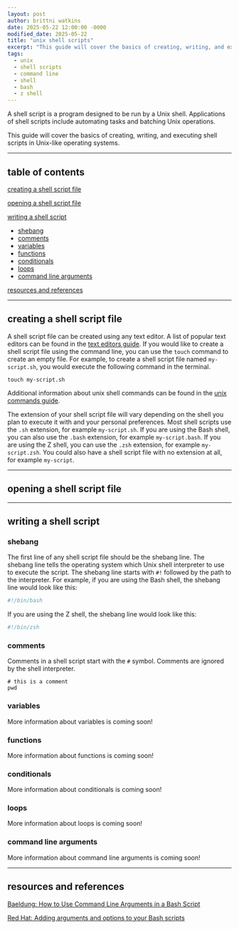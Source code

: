 ```yaml
---
layout: post
author: brittni watkins
date: 2025-05-22 12:00:00 -0000
modified_date: 2025-05-22
title: "unix shell scripts"
excerpt: "This guide will cover the basics of creating, writing, and executing shell scripts in Unix-like operating systems."
tags:
  - unix
  - shell scripts
  - command line
  - shell
  - bash
  - z shell
---
```


A shell script is a program designed to be run by a Unix shell. Applications of shell scripts include automating tasks and batching Unix operations.

This guide will cover the basics of creating, writing, and executing shell scripts in Unix-like operating systems.

----

## table of contents

[creating a shell script file](#creating-a-shell-script-file)

[opening a shell script file](#opening-a-shell-script-file)

[writing a shell script](#writing-a-shell-script)
- [shebang](#shebang)
- [comments](#comments)
- [variables](#variables)
- [functions](#functions)
- [conditionals](#conditionals)
- [loops](#loops)
- [command line arguments](#command-line-arguments)

[resources and references](#resources-and-references)

----

## creating a shell script file

A shell script file can be created using any text editor. A list of popular text editors can be found in the [text editors guide](TODO). If you would like to create a shell script file using the command line, you can use the `touch` command to create an empty file. For example, to create a shell script file named `my-script.sh`, you would execute the following command in the terminal.

```shell
touch my-script.sh
```

Additional information about unix shell commands can be found in the [unix commands guide](TODO).

The extension of your shell script file will vary depending on the shell you plan to execute it with and your personal preferences. Most shell scripts use the `.sh` extension, for example `my-script.sh`. If you are using the Bash shell, you can also use the `.bash` extension, for example `my-script.bash`. If you are using the Z shell, you can use the `.zsh` extension, for example `my-script.zsh`. You could also have a shell script file with no extension at all, for example `my-script`.

----

## opening a shell script file

----

## writing a shell script

### shebang

The first line of any shell script file should be the shebang line. The shebang line tells the operating system which Unix shell interpreter to use to execute the script. The shebang line starts with `#!` followed by the path to the interpreter. For example, if you are using the Bash shell, the shebang line would look like this:

```bash
#!/bin/bash
```
If you are using the Z shell, the shebang line would look like this:

```zsh
#!/bin/zsh
```

### comments

Comments in a shell script start with the `#` symbol. Comments are ignored by the shell interpreter.

```shell
# this is a comment
pwd
```

### variables

More information about variables is coming soon!

<!-- TODO - complete variables in shell scripts section -->

### functions

More information about functions is coming soon!

<!-- TODO - complete functions in shell scripts section -->

### conditionals

More information about conditionals is coming soon!

<!-- TODO - complete conditionals in shell scripts section -->

### loops

More information about loops is coming soon!

<!-- TODO - complete loops in shell scripts section -->

### command line arguments

More information about command line arguments is coming soon!

<!-- TODO - complete command line arguments in shell scripts section -->

----

## resources and references

[Baeldung: How to Use Command Line Arguments in a Bash Script](https://www.baeldung.com/linux/use-command-line-arguments-in-bash-script)

[Red Hat: Adding arguments and options to your Bash scripts](https://www.redhat.com/sysadmin/arguments-options-bash-scripts)
